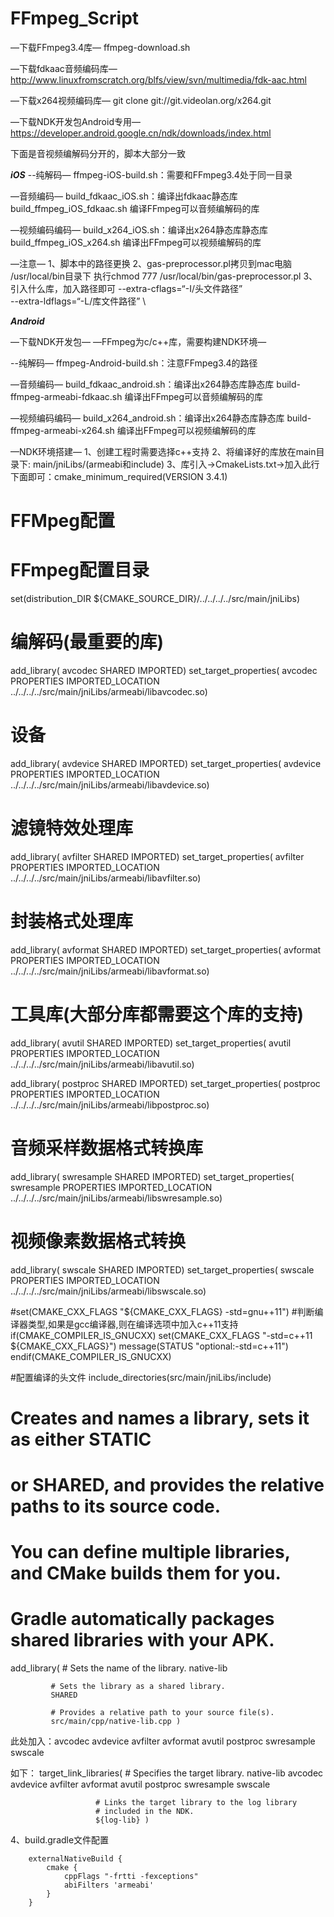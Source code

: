 # FFmpeg_Script
—下载FFmpeg3.4库—
ffmpeg-download.sh 

—下载fdkaac音频编码库—
http://www.linuxfromscratch.org/blfs/view/svn/multimedia/fdk-aac.html

—下载x264视频编码库—
git clone git://git.videolan.org/x264.git

—下载NDK开发包Android专用—
https://developer.android.google.cn/ndk/downloads/index.html

下面是音视频编解码分开的，脚本大部分一致

***********************iOS***********************
--纯解码—
ffmpeg-iOS-build.sh：需要和FFmpeg3.4处于同一目录

—音频编码—
build_fdkaac_iOS.sh：编译出fdkaac静态库
build_ffmpeg_iOS_fdkaac.sh 编译FFmpeg可以音频编解码的库

—视频编码编码—
build_x264_iOS.sh：编译出x264静态库静态库
build_ffmpeg_iOS_x264.sh 编译出FFmpeg可以视频编解码的库

—注意—
1、脚本中的路径更换
2、gas-preprocessor.pl拷贝到mac电脑 /usr/local/bin目录下
执行chmod 777 /usr/local/bin/gas-preprocessor.pl
3、引入什么库，加入路径即可
--extra-cflags=“-I/头文件路径” \
--extra-ldflags=“-L/库文件路径” \

***********************Android***********************

—下载NDK开发包—
—FFmpeg为c/c++库，需要构建NDK环境—

--纯解码—
ffmpeg-Android-build.sh：注意FFmpeg3.4的路径

—音频编码—
build_fdkaac_android.sh：编译出x264静态库静态库
build-ffmpeg-armeabi-fdkaac.sh 编译出FFmpeg可以音频编解码的库

—视频编码编码—
build_x264_android.sh：编译出x264静态库静态库
build-ffmpeg-armeabi-x264.sh 编译出FFmpeg可以视频编解码的库

—NDK环境搭建—
1、创建工程时需要选择c++支持
2、将编译好的库放在main目录下: main/jniLibs/(armeabi和include)
3、库引入->CmakeLists.txt->加入此行下面即可：cmake_minimum_required(VERSION 3.4.1) 
# FFMpeg配置
# FFmpeg配置目录
set(distribution_DIR ${CMAKE_SOURCE_DIR}/../../../../src/main/jniLibs)

# 编解码(最重要的库)
add_library(
            avcodec
            SHARED
            IMPORTED)
set_target_properties(
            avcodec
            PROPERTIES IMPORTED_LOCATION
            ../../../../src/main/jniLibs/armeabi/libavcodec.so)


# 设备
add_library(
            avdevice
            SHARED
            IMPORTED)
set_target_properties(
            avdevice
            PROPERTIES IMPORTED_LOCATION
            ../../../../src/main/jniLibs/armeabi/libavdevice.so)


# 滤镜特效处理库
add_library(
            avfilter
            SHARED
            IMPORTED)
set_target_properties(
            avfilter
            PROPERTIES IMPORTED_LOCATION
            ../../../../src/main/jniLibs/armeabi/libavfilter.so)

# 封装格式处理库
add_library(
            avformat
            SHARED
            IMPORTED)
set_target_properties(
            avformat
            PROPERTIES IMPORTED_LOCATION
            ../../../../src/main/jniLibs/armeabi/libavformat.so)

# 工具库(大部分库都需要这个库的支持)
add_library(
            avutil
            SHARED
            IMPORTED)
set_target_properties(
            avutil
            PROPERTIES IMPORTED_LOCATION
            ../../../../src/main/jniLibs/armeabi/libavutil.so)

add_library(
            postproc
            SHARED
            IMPORTED)
set_target_properties(
            postproc
            PROPERTIES IMPORTED_LOCATION
            ../../../../src/main/jniLibs/armeabi/libpostproc.so)

# 音频采样数据格式转换库
add_library(
            swresample
            SHARED
            IMPORTED)
set_target_properties(
            swresample
            PROPERTIES IMPORTED_LOCATION
            ../../../../src/main/jniLibs/armeabi/libswresample.so)

# 视频像素数据格式转换
add_library(
            swscale
            SHARED
            IMPORTED)
set_target_properties(
            swscale
            PROPERTIES IMPORTED_LOCATION
            ../../../../src/main/jniLibs/armeabi/libswscale.so)


#set(CMAKE_CXX_FLAGS "${CMAKE_CXX_FLAGS} -std=gnu++11")
#判断编译器类型,如果是gcc编译器,则在编译选项中加入c++11支持
if(CMAKE_COMPILER_IS_GNUCXX)
    set(CMAKE_CXX_FLAGS "-std=c++11 ${CMAKE_CXX_FLAGS}")
    message(STATUS "optional:-std=c++11")
endif(CMAKE_COMPILER_IS_GNUCXX)


#配置编译的头文件
include_directories(src/main/jniLibs/include)
# Creates and names a library, sets it as either STATIC
# or SHARED, and provides the relative paths to its source code.
# You can define multiple libraries, and CMake builds them for you.
# Gradle automatically packages shared libraries with your APK.

add_library( # Sets the name of the library.
             native-lib

             # Sets the library as a shared library.
             SHARED

             # Provides a relative path to your source file(s).
             src/main/cpp/native-lib.cpp )

此处加入：avcodec avdevice avfilter avformat avutil postproc swresample swscale 

如下：
target_link_libraries( # Specifies the target library.
                       native-lib avcodec avdevice avfilter avformat avutil postproc swresample swscale

                       # Links the target library to the log library
                       # included in the NDK.
                       ${log-lib} )

4、build.gradle文件配置

        externalNativeBuild {
            cmake {
                cppFlags "-frtti -fexceptions"
                abiFilters 'armeabi'
            }
        }
